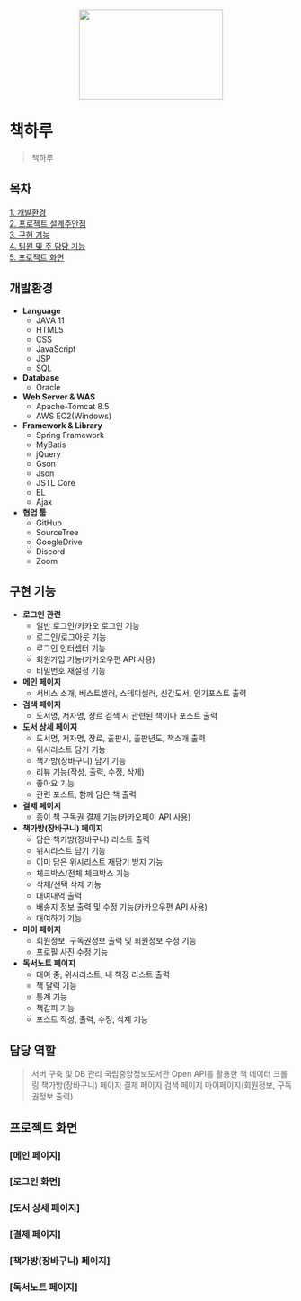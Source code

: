# <div align=center><img src="file:///C:/Users/JIMIL/OneDrive/%EB%B0%94%ED%83%95%20%ED%99%94%EB%A9%B4/%ED%95%99%EC%9B%90/%ED%8C%8C%EC%9D%B4%EB%84%90%ED%94%84%EB%A1%9C%EC%A0%9D%ED%8A%B8/bookday_logo_ver1(kor).png" width="256" height="160"></div><br>책하루
> 책하루
## 목차
[1. 개발환경](#개발환경)   
[2. 프로젝트 설계주안점](#프로젝트-설계주안점)   
[3. 구현 기능](#구현-기능)   
[4. 팀원 및 주 담당 기능](#팀원-및-주-담당-기능)   
[5. 프로젝트 화면](#프로젝트-화면)

## 개발환경
+ **Language**
  + JAVA 11
  + HTML5
  + CSS
  + JavaScript
  + JSP
  + SQL
+ **Database**
  + Oracle
+ **Web Server & WAS**
  + Apache-Tomcat 8.5
  + AWS EC2(Windows)
+ **Framework & Library**
  + Spring Framework
  + MyBatis
  + jQuery
  + Gson
  + Json
  + JSTL Core
  + EL
  + Ajax
+ **협업 툴**
  + GitHub
  + SourceTree
  + GoogleDrive
  + Discord
  + Zoom
  
## 구현 기능
+ **로그인 관련**
  + 일반 로그인/카카오 로그인 기능
  + 로그인/로그아웃 기능
  + 로그인 인터셉터 기능
  + 회원가입 기능(카카오우편 API 사용)
  + 비밀번호 재설정 기능
+ **메인 페이지** 
  + 서비스 소개, 베스트셀러, 스테디셀러, 신간도서, 인기포스트 출력
+ **검색 페이지**
  + 도서명, 저자명, 장르 검색 시 관련된 책이나 포스트 출력
+ **도서 상세 페이지**
  + 도서명, 저자명, 장르, 출판사, 출판년도, 책소개 출력
  + 위시리스트 담기 기능
  + 책가방(장바구니) 담기 기능 
  + 리뷰 기능(작성, 출력, 수정, 삭제)
  + 좋아요 기능
  + 관련 포스트, 함께 담은 책 출력
+ **결제 페이지**
  + 종이 책 구독권 결제 기능(카카오페이 API 사용)
+ **책가방(장바구니) 페이지**
  + 담은 책가방(장바구니) 리스트 출력
  + 위시리스트 담기 기능
  + 이미 담은 위시리스트 재담기 방지 기능
  + 체크박스/전체 체크박스 기능
  + 삭제/선택 삭제 기능
  + 대여내역 출력
  + 배송지 정보 출력 및 수정 기능(카카오우편 API 사용)
  + 대여하기 기능
+ **마이 페이지**
  + 회원정보, 구독권정보 출력 및 회원정보 수정 기능
  + 프로필 사진 수정 기능
+ **독서노트 페이지**
  + 대여 중, 위시리스트, 내 책장 리스트 출력
  + 책 달력 기능
  + 통계 기능
  + 책갈피 기능
  + 포스트 작성, 출력, 수정, 삭제 기능

## 담당 역할
> 서버 구축 및 DB 관리
> 국립중앙정보도서관 Open API를 활용한 책 데이터 크롤링
> 책가방(장바구니) 페이지
> 결제 페이지
> 검색 페이지
> 마이페이지(회원정보, 구독권정보 출력)

## 프로젝트 화면

### [메인 페이지]

### [로그인 화면]

### [도서 상세 페이지]

### [결제 페이지]

### [책가방(장바구니) 페이지]

### [독서노트 페이지]
